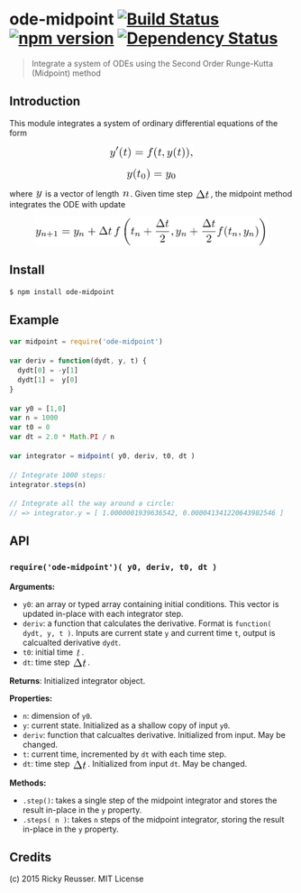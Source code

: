 # ode-midpoint [![Build Status](https://travis-ci.org/scijs/ode-midpoint.svg)](https://travis-ci.org/scijs/ode-midpoint) [![npm version](https://badge.fury.io/js/ode-midpoint.svg)](http://badge.fury.io/js/ode-midpoint) [![Dependency Status](https://david-dm.org/scijs/ode-midpoint.svg)](https://david-dm.org/scijs/ode-midpoint)

> Integrate a system of ODEs using the Second Order Runge-Kutta (Midpoint) method


## Introduction

This module integrates a system of ordinary differential equations of the form <p align="center"><img alt="undefined" valign="middle" src="images/yt-ft-yt-fae25965d3.png" width="151.5" height="25"></p> <p align="center"><img alt="undefined" valign="middle" src="images/yt_0-y_0-42d14f447f.png" width="91.5" height="24"></p> where <img alt="undefined" valign="middle" src="images/y-adb83ba1d7.png" width="14.5" height="16.5"> is a vector of length <img alt="undefined" valign="middle" src="images/n-66e1b1ee17.png" width="16" height="13">. Given time step <img alt="undefined" valign="middle" src="images/delta-t-9813ae7971.png" width="28" height="18">, the midpoint method integrates the ODE with update <p align="center"><img alt="undefined" valign="middle" src="images/y_n1-y_n-delta-t-fleft-t_n-fracdelta-t2-y_n-f-0a92f940fc.png" width="416.5" height="52"></p>

## Install

```bash
$ npm install ode-midpoint
```

## Example

```javascript
var midpoint = require('ode-midpoint')

var deriv = function(dydt, y, t) {
  dydt[0] = -y[1]
  dydt[1] =  y[0]
}

var y0 = [1,0]
var n = 1000
var t0 = 0
var dt = 2.0 * Math.PI / n

var integrator = midpoint( y0, deriv, t0, dt )

// Integrate 1000 steps:
integrator.steps(n)

// Integrate all the way around a circle:
// => integrator.y = [ 1.0000001939636542, 0.000041341220643982546 ]
```



## API

### `require('ode-midpoint')( y0, deriv, t0, dt )`
**Arguments:**
- `y0`: an array or typed array containing initial conditions. This vector is updated in-place with each integrator step.
- `deriv`: a function that calculates the derivative. Format is `function( dydt, y, t )`. Inputs are current state `y` and current time `t`, output is calcualted derivative `dydt`.
- `t0`: initial time <img alt="undefined" valign="middle" src="images/t-3f19307093.png" width="11.5" height="16.5">.
- `dt`: time step <img alt="undefined" valign="middle" src="images/delta-t-9813ae7971.png" width="28" height="18">.

**Returns**:
Initialized integrator object.

**Properties:**
- `n`: dimension of `y0`.
- `y`: current state. Initialized as a shallow copy of input `y0`.
- `deriv`: function that calcualtes derivative. Initialized from input. May be changed.
- `t`: current time, incremented by `dt` with each time step.
- `dt`: time step <img alt="undefined" valign="middle" src="images/delta-t-9813ae7971.png" width="28" height="18">. Initialized from input `dt`. May be changed.

**Methods:**
- `.step()`: takes a single step of the midpoint integrator and stores the result in-place in the `y` property.
- `.steps( n )`: takes `n` steps of the midpoint integrator, storing the result in-place in the `y` property.

## Credits

(c) 2015 Ricky Reusser. MIT License
